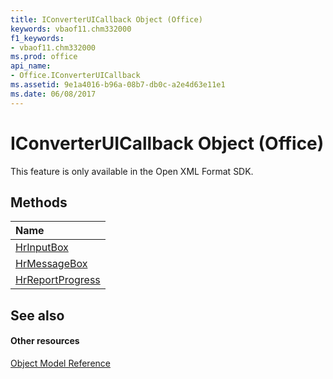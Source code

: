 ```yaml
---
title: IConverterUICallback Object (Office)
keywords: vbaof11.chm332000
f1_keywords:
- vbaof11.chm332000
ms.prod: office
api_name:
- Office.IConverterUICallback
ms.assetid: 9e1a4016-b96a-08b7-db0c-a2e4d63e11e1
ms.date: 06/08/2017
---
```



# IConverterUICallback Object (Office)

This feature is only available in the Open XML Format SDK.


## Methods



|**Name**|
|:-----|
|[HrInputBox](iconverteruicallback-hrinputbox-method-office.md)|
|[HrMessageBox](iconverteruicallback-hrmessagebox-method-office.md)|
|[HrReportProgress](iconverteruicallback-hrreportprogress-method-office.md)|

## See also


#### Other resources


[Object Model Reference](http://msdn.microsoft.com/library/499c789a-aba2-0fad-649a-0ea964cd3b5e%28Office.15%29.aspx)
